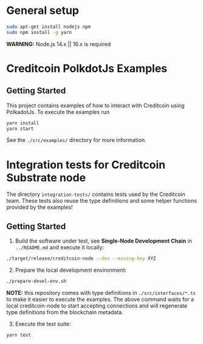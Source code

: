# General setup

```bash
sudo apt-get install nodejs npm
sudo npm install -g yarn
```

**WARNING:** Node.js 14.x || 16.x is required


# Creditcoin PolkdotJs Examples

## Getting Started

This project contains examples of how to interact with Creditcoin using PolkadotJs. To execute the examples run

```bash
yarn install
yarn start
```

See the `./src/examples/` directory for more information.


# Integration tests for Creditcoin Substrate node

The directory `integration-tests/` contains tests used by the Creditcoin team. These tests also
reuse the type definitions and some helper functions provided by the examples!

## Getting Started

1. Build the software under test, see **Single-Node Development Chain** in `../README.md`
   and execute it locally:

```bash
./target/release/creditcoin-node --dev --mining-key XYZ
```

2. Prepare the local development environment:

```bash
./prepare-devel-env.sh
```

**NOTE:** this repository comes with type definitions in `./src/interfaces/*.ts` to make
it easier to execute the examples. The above command waits for a local creditcoin-node to
start accepting connections and will regenerate type definitions from the blockchain metadata.

3. Execute the test suite:

```bash
yarn test
```
